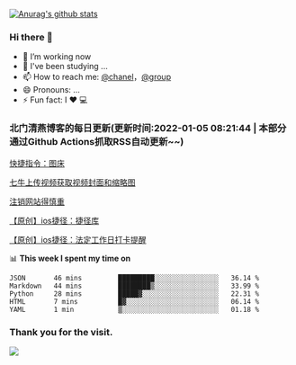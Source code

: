 [![Anurag's github stats](https://github-readme-stats.vercel.app/api?username=bmqy)](https://github.com/anuraghazra/github-readme-stats)
### Hi there 👋
- 🔭 I’m working now
- 🌱 I've been studying ...
- 📫 How to reach me: [@chanel](https://t.me/tcbmqy)，[@group](https://t.me/tgbmqy)
- 😄 Pronouns: ...
- ⚡ Fun fact:  I ❤️ 💻

<!--START_SECTION:bmqy-->

### 北门清燕博客的每日更新(更新时间:2022-01-05 08:21:44 | 本部分通过Github Actions抓取RSS自动更新~~)

[快捷指令：图床](https://www.bmqy.net/2637.html)

[七牛上传视频获取视频封面和缩略图](https://www.bmqy.net/2444.html)

[注销网站得慎重](https://www.bmqy.net/2364.html)

[【原创】ios捷径：捷径库](https://www.bmqy.net/2342.html)

[【原创】ios捷径：法定工作日打卡提醒](https://www.bmqy.net/2318.html)

<!--END_SECTION:bmqy-->

📊 **This week I spent my time on**
<!--START_SECTION:waka-->
```text
JSON       46 mins         █████████░░░░░░░░░░░░░░░░   36.14 % 
Markdown   44 mins         ████████▒░░░░░░░░░░░░░░░░   33.99 % 
Python     28 mins         █████▓░░░░░░░░░░░░░░░░░░░   22.31 % 
HTML       7 mins          █▓░░░░░░░░░░░░░░░░░░░░░░░   06.14 % 
YAML       1 min           ▒░░░░░░░░░░░░░░░░░░░░░░░░   01.18 % 
```
<!--END_SECTION:waka-->

### Thank you for the visit.
![](http://profile-counter.glitch.me/bmqy/count.svg)
